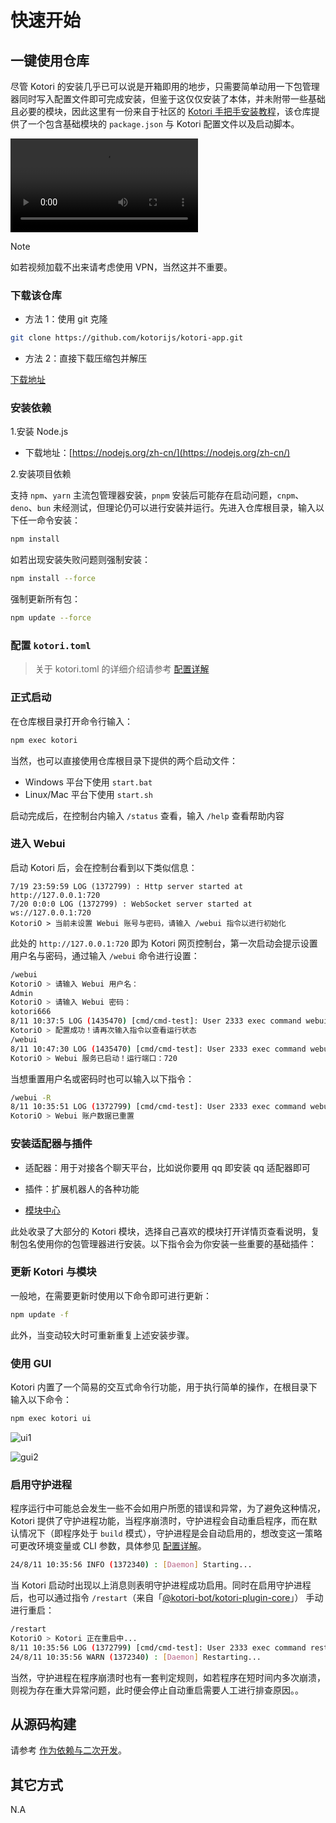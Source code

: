 # 快速开始

## 一键使用仓库

尽管 Kotori 的安装几乎已可以说是开箱即用的地步，只需要简单动用一下包管理器同时写入配置文件即可完成安装，但鉴于这仅仅安装了本体，并未附带一些基础且必要的模块，因此这里有一份来自于社区的 [Kotori 手把手安装教程](https://github.com/kotorijs/kotori-app)，该仓库提供了一个包含基础模块的 `package.json` 与 Kotori 配置文件以及启动脚本。

<!-- markdownlint-disable -->
<video controls src="https://raw.githubusercontent.com/kotorijs/res/master/video/Kotori.mp4?raw=true" >
</video>
<!-- markdownlint-enable -->

> [!NOTE]
> 如若视频加载不出来请考虑使用 VPN，当然这并不重要。

### 下载该仓库

- 方法 1：使用 git 克隆

```bash
git clone https://github.com/kotorijs/kotori-app.git
```

- 方法 2：直接下载压缩包并解压

[下载地址](https://github.com/kotorijs/kotori-app/archive/refs/heads/master.zip)

### 安装依赖

1.安装 Node.js

- 下载地址：[https://nodejs.org/zh-cn/](https://nodejs.org/zh-cn/)

2.安装项目依赖

支持 `npm`、`yarn` 主流包管理器安装，`pnpm` 安装后可能存在启动问题，`cnpm`、`deno`、`bun` 未经测试，但理论仍可以进行安装并运行。先进入仓库根目录，输入以下任一命令安装：

```bash
npm install
```

如若出现安装失败问题则强制安装：

```bash
npm install --force
```

强制更新所有包：

```bash
npm update --force
```

### 配置 `kotori.toml`

> 关于 kotori.toml 的详细介绍请参考 [配置详解](./config.md)

### 正式启动

在仓库根目录打开命令行输入：

```bash
npm exec kotori
```

当然，也可以直接使用仓库根目录下提供的两个启动文件：

- Windows 平台下使用 `start.bat`
- Linux/Mac 平台下使用 `start.sh`

启动完成后，在控制台内输入 `/status` 查看，输入 `/help` 查看帮助内容

### 进入 Webui

启动 Kotori 后，会在控制台看到以下类似信息：

```log
7/19 23:59:59 LOG (1372799) : Http server started at http://127.0.0.1:720
7/20 0:0:0 LOG (1372799) : WebSocket server started at ws://127.0.0.1:720
KotoriO > 当前未设置 Webui 账号与密码，请输入 /webui 指令以进行初始化
```

此处的 `http://127.0.0.1:720` 即为 Kotori 网页控制台，第一次启动会提示设置用户名与密码，通过输入 `/webui` 命令进行设置：

```bash
/webui
KotoriO > 请输入 Webui 用户名：
Admin
KotoriO > 请输入 Webui 密码：
kotori666
8/11 10:37:5 LOG (1435470) [cmd/cmd-test]: User 2333 exec command webui successfully
KotoriO > 配置成功！请再次输入指令以查看运行状态
/webui
8/11 10:47:30 LOG (1435470) [cmd/cmd-test]: User 2333 exec command webui successfully
KotoriO > Webui 服务已启动！运行端口：720
```

当想重置用户名或密码时也可以输入以下指令：

```bash
/webui -R
8/11 10:35:51 LOG (1372799) [cmd/cmd-test]: User 2333 exec command webui -R successfully
KotoriO > Webui 账户数据已重置
```

### 安装适配器与插件

- 适配器：用于对接各个聊天平台，比如说你要用 qq 即安装 qq 适配器即可

- 插件：扩展机器人的各种功能

- [模块中心](../modules/)

此处收录了大部分的 Kotori 模块，选择自己喜欢的模块打开详情页查看说明，复制包名使用你的包管理器进行安装。以下指令会为你安装一些重要的基础插件：

### 更新 Kotori 与模块

一般地，在需要更新时使用以下命令即可进行更新：

```bash
npm update -f
```

此外，当变动较大时可重新重复上述安装步骤。

### 使用 GUI

Kotori 内置了一个简易的交互式命令行功能，用于执行简单的操作，在根目录下输入以下命令：

```bash
npm exec kotori ui
```

![ui1](https://pic.imgdb.cn/item/66b824c6d9c307b7e9dc4f87.png)

![gui2](https://pic.imgdb.cn/item/66b824c6d9c307b7e9dc4f6d.png)

### 启用守护进程

程序运行中可能总会发生一些不会如用户所愿的错误和异常，为了避免这种情况，Kotori 提供了守护进程功能，当程序崩溃时，守护进程会自动重启程序，而在默认情况下（即程序处于 `build` 模式），守护进程是会自动启用的，想改变这一策略可更改环境变量或 CLI 参数，具体参见 [配置详解](./config.md)。

```bash
24/8/11 10:35:56 INFO (1372340) : [Daemon] Starting...
```

当 Kotori 启动时出现以上消息则表明守护进程成功启用。同时在启用守护进程后，也可以通过指令 `/restart`（来自「[@kotori-bot/kotori-plugin-core](../modules/#@kotori-bot/kotori-plugin-core)」） 手动进行重启：

```bash
/restart
KotoriO > Kotori 正在重启中...
8/11 10:35:56 LOG (1372799) [cmd/cmd-test]: User 2333 exec command restart successfully
24/8/11 10:35:56 WARN (1372340) : [Daemon] Restarting...
```

当然，守护进程在程序崩溃时也有一套判定规则，如若程序在短时间内多次崩溃，则视为存在重大异常问题，此时便会停止自动重启需要人工进行排查原因。。

## 从源码构建

请参考 [作为依赖与二次开发](../advanced/develop.md)。

## 其它方式

N.A
